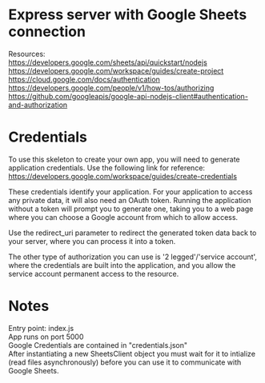 # Express server with Google Sheets connection

Resources: <br>
https://developers.google.com/sheets/api/quickstart/nodejs <br>
https://developers.google.com/workspace/guides/create-project <br>
https://cloud.google.com/docs/authentication <br>
https://developers.google.com/people/v1/how-tos/authorizing <br>
https://github.com/googleapis/google-api-nodejs-client#authentication-and-authorization <br>


# Credentials

To use this skeleton to create your own app, you will need to generate application credentials. Use the following link for reference:
https://developers.google.com/workspace/guides/create-credentials

These credentials identify your application. For your application to access any private data, it will also need an OAuth token. Running the application without a token will prompt you to generate one, taking you to a web page where you can choose a Google account from which to allow access.

Use the redirect_uri parameter to redirect the generated token data back to your server, where you can process it into a token.

The other type of authorization you can use is '2 legged'/'service account', where the credentials are built into the application, and you allow the service account permanent access to the resource. 

# Notes

Entry point: index.js <br>
App runs on port 5000 <br>
Google Credentials are contained in "credentials.json" <br>
After instantiating a new SheetsClient object you must wait for it to intialize (read files asynchronously) before you can use it to communicate with Google Sheets.

